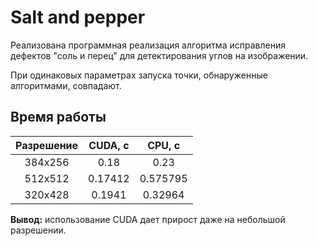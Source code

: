 # Salt and pepper

Реализована программная реализация алгоритма исправления дефектов "соль и перец" для детектирования углов на изображении. 

При одинаковых параметрах запуска точки, обнаруженные алгоритмами, совпадают.

## Время работы
| Разрешение    | CUDA, с             | CPU, с      |
|:-------------:|:---------------:                |:-------------:    |
| 384x256       | 0.18          | 0.23  |
| 512x512       | 0.17412          | 0.575795  |
| 320x428     | 0.1941          | 0.32964  |

<b>Вывод:</b> использование CUDA дает прирост даже на небольшой разрешении.
